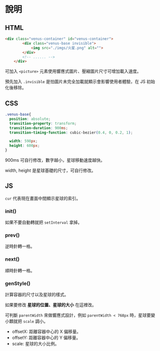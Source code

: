 # 說明
## HTML
```html
<div class="venus-container" id="venus-container">
        <div class="venus-base invisible">
            <img src="./imgs/火星.png" alt="">
        </div>
        <!-- ...... -->
    </div>
```
可加入 `<picture>` 元素使用響應式圖片、壓縮圖片尺寸可增加載入速度。

預先加入 `.invisible` 是怕圖片未完全加載就顯示會影響使用者體驗，在 JS 初始化後移除。

## CSS

```css
.venus-base{
  position: absolute;
  transition-property: transform;
  transition-duration: 900ms;
  transition-timing-function: cubic-bezier(0.4, 0, 0.2, 1);

  width: 598px;
  height: 600px;
}
```
900ms 可自行修改，數字越小，星球移動速度越快。

width, height 是星球基礎的尺寸，可自行修改。

## JS
`cur` 代表現在畫面中間顯示星球的索引。

### init()
如果不要自動轉就把 `setInterval` 拿掉。

### prev()
逆時針轉一格。

### next()
順時針轉一格。

### genStyle()
計算容器的尺寸以及星球的樣式。

如果要修改 **星球的位置、星球的大小** 在這裡改。

可判斷 `parentWidth` 來做響應式設計，例如 `parentWidth < 768px` 時，星球要變小顆就把 `scale` 調小。

- offsetX: 距離容器中心的 X 偏移量。
- offsetY: 距離容器中心的 Y 偏移量。
- scale: 星球的大小比例。